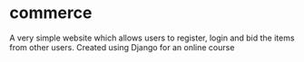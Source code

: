 # commerce
A very simple website which allows users to register, login and bid the items from other users. Created using Django for an online course
